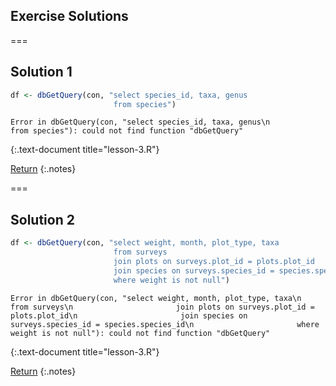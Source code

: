 ---
---

## Exercise Solutions

===

## Solution 1


~~~r
df <- dbGetQuery(con, "select species_id, taxa, genus
                       from species")
~~~

~~~
Error in dbGetQuery(con, "select species_id, taxa, genus\n                       from species"): could not find function "dbGetQuery"
~~~
{:.text-document title="lesson-3.R"}

[Return](#exercise-1)
{:.notes}

===

## Solution 2


~~~r
df <- dbGetQuery(con, "select weight, month, plot_type, taxa
                       from surveys
                       join plots on surveys.plot_id = plots.plot_id
                       join species on surveys.species_id = species.species_id
                       where weight is not null")
~~~

~~~
Error in dbGetQuery(con, "select weight, month, plot_type, taxa\n                       from surveys\n                       join plots on surveys.plot_id = plots.plot_id\n                       join species on surveys.species_id = species.species_id\n                       where weight is not null"): could not find function "dbGetQuery"
~~~
{:.text-document title="lesson-3.R"}

[Return](#exercise-2)
{:.notes}

